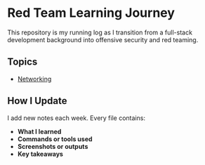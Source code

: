 # Red Team Learning Journey

This repository is my running log as I transition from a full-stack development background into offensive security and red teaming.

## Topics
- [Networking](./networking/)

## How I Update
I add new notes each week. Every file contains:
- **What I learned**
- **Commands or tools used**
- **Screenshots or outputs**
- **Key takeaways**
